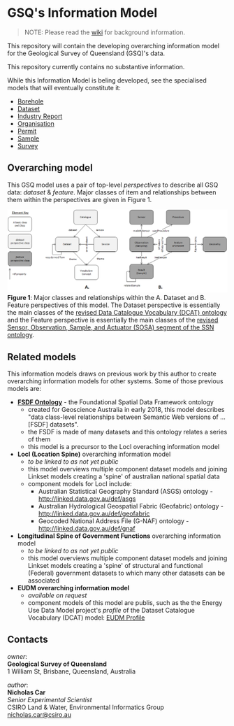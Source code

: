 # GSQ's Information Model
> NOTE: Please read the [wiki](https://github.com/geological-survey-of-queensland/gsq-info-model/wiki) for background information.

This repository will contain the developing overarching information model for the Geological Survey of Queensland (GSQ)'s data.

This repository currently contains no substantive information.

While this Information Model is beling developed, see the specialised models that will eventually constitute it:

* [Borehole](https://github.com/geological-survey-of-queensland/gsq-borehole-profile)
* [Dataset](https://github.com/geological-survey-of-queensland/gsq-dataset-profile)
* [Industry Report](https://github.com/geological-survey-of-queensland/industry-report-profile)
* [Organisation](https://github.com/geological-survey-of-queensland/gsq-organisation-profile)
* [Permit](https://github.com/geological-survey-of-queensland/gsq-permit-profile)
* [Sample](https://github.com/geological-survey-of-queensland/gsq-sample-profile)
* [Survey](https://github.com/geological-survey-of-queensland/gsq-survey-profile/tree/master)


## Overarching model
This GSQ model uses a pair of top-level *perspectives* to describe all GSQ data: *dataset* & *feature*. Major classes of item and relationships between them within the perspectives are given in Figure 1.

![](perspectives.png)  
**Figure 1**: Major classes and relationships within the A. Dataset and B. Feature perspectives of this model. The Dataset perspective is essentially the main classes of the [revised Data Catalogue Vocabulary (DCAT) ontology](https://www.w3.org/TR/vocab-dcat-2/) and the Feature perspective is essentially the main classes of the [revised Sensor, Observation, Sample, and Actuator (SOSA) segment of the SSN ontology](https://www.w3.org/TR/vocab-ssn/).


## Related models
This information models draws on previous work by this author to create overarching information models for other systems. Some of those previous models are:

* **[FSDF Ontology](https://github.com/geoscienceaustralia/fsdf-ont)** - the Foundational Spatial Data Framework ontology
  * created for Geoscience Australia in early 2018, this model describes "data class-level relationships between Semantic Web versions of ...[FSDF] datasets". 
  * the FSDF is made of many datasets and this ontology relates a series of them
  * this model is a precursor to the LocI overaching information model
* **LocI (Location Spine)** overarching information model  
  * *to be linked to as not yet public*
  * this model overviews multiple component dataset models and joining Linkset models creating a 'spine' of australian national spatial data
  * component models for LocI include:
    * Australian Statistical Geography Standard (ASGS) ontology - <http://linked.data.gov.au/def/asgs>
    * Australian Hydrological Geospatial Fabric (Geofabric) ontology - <http://linked.data.gov.au/def/geofabric>
    * Geocoded National Address File (G-NAF) ontology - <http://linked.data.gov.au/def/gnaf>
* **Longitudinal Spine of Government Functions** overarching information model
  * *to be linked to as not yet public*
  * this model overviews multiple component dataset models and joining Linkset models creating a 'spine' of structural and functional (Federal) government datasets to which many other datasets can be associated
* **EUDM overarching information model**
  * *available on request*
  * component models of this model are publis, such as the the Energy Use Data Model project's *profile* of the Dataset Catalogue Vocabulary (DCAT) model: [EUDM Profile](https://github.com/CSIRO-enviro-informatics/eudm-profile)


## Contacts
*owner*:  
**Geological Survey of Queensland**  
1 William St, Brisbane, Queensland, Australia  

*author*:  
**Nicholas Car**  
*Senior Experimental Scientist*  
CSIRO Land & Water, Environmental Informatics Group  
<nicholas.car@csiro.au>
